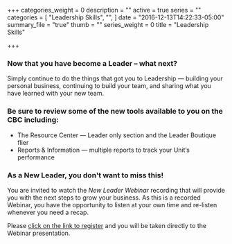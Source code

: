 +++
categories_weight = 0
description = ""
active = true
series = ""
categories = [
  "Leadership Skills",
  "",
]
date = "2016-12-13T14:22:33-05:00"
summary_file = "true"
thumb = ""
series_weight = 0
title = "Leadership Skills"

+++

### Now that you have become a Leader – what next? 
Simply continue to do the things that got you to Leadership &mdash; building your personal business, continuing to build your team, and sharing what you have learned with your new team.

### Be sure to review some of the new tools available to you on the CBC including:

+ The Resource Center &mdash; Leader only section and the Leader Boutique flier
+ Reports &amp; Information &mdash; multiple reports to track your Unit’s performance

### As a New Leader, you don't want to miss this!
You are invited to watch the _New Leader Webinar_ recording that will provide you with the next steps to grow your business.  As this is a recorded Webinar, you have the opportunity to listen at your own time and re-listen whenever you need a recap. 

Please [click on the link to register](https://attendee.gotowebinar.com/recording/4425057490752966147) and you will be taken directly to the Webinar presentation.

